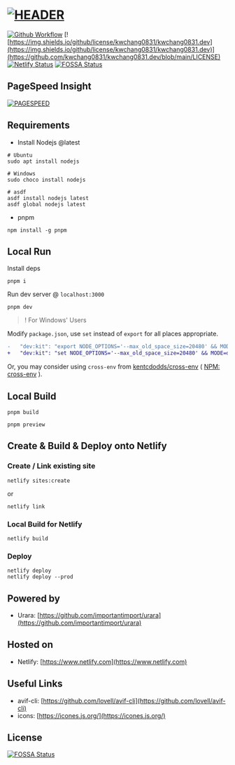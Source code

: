 # [<img style="float:middle" width="auto" alt="HEADER" src="https://raw.githubusercontent.com/gist/kwchang0831/f8a0fbde08b5cd6204438a90e222743e/raw/metrics.repository.intro.svg">](#)

[![Github Workflow](https://img.shields.io/github/workflow/status/kwchang0831/kwchang0831.dev/Metrics?style=plastic)](https://github.com/kwchang0831/kwchang0831.dev/actions/workflows/metrics.yml) [![https://img.shields.io/github/license/kwchang0831/kwchang0831.dev](https://img.shields.io/github/license/kwchang0831/kwchang0831.dev)](https://github.com/kwchang0831/kwchang0831.dev/blob/main/LICENSE) [![Netlify Status](https://api.netlify.com/api/v1/badges/afae98d7-2e01-49a8-ae4d-d4bac725d06e/deploy-status)](https://app.netlify.com/sites/kwchang0831-dev/deploys)
[![FOSSA Status](https://app.fossa.com/api/projects/git%2Bgithub.com%2Fkwchang0831%2Fkwchang0831.dev.svg?type=shield)](https://app.fossa.com/projects/git%2Bgithub.com%2Fkwchang0831%2Fkwchang0831.dev?ref=badge_shield)

## PageSpeed Insight

[<img style="float:middle" width="auto" alt="PAGESPEED" src="https://raw.githubusercontent.com/gist/kwchang0831/f8a0fbde08b5cd6204438a90e222743e/raw/metrics.pagespeed.svg">](#)

## Requirements

- Install Nodejs @latest

```shell
# Ubuntu
sudo apt install nodejs
```

```shell
# Windows
sudo choco install nodejs
```

```shell
# asdf
asdf install nodejs latest
asdf global nodejs latest
```

- pnpm

```shell
npm install -g pnpm
```

## Local Run

Install deps

```shell
pnpm i
```

Run dev server @ `localhost:3000`

```shell
pnpm dev
```

> ! For Windows' Users

Modify `package.json`, use `set` instead of `export` for all places appropriate.

```diff
-   "dev:kit": "export NODE_OPTIONS='--max_old_space_size=20480' && MODE=development svelte-kit dev --host",
+   "dev:kit": "set NODE_OPTIONS='--max_old_space_size=20480' && MODE=development svelte-kit dev --host",
```

Or, you may consider using `cross-env` from [kentcdodds/cross-env](https://github.com/kentcdodds/cross-env) ( [NPM: cross-env](https://www.npmjs.com/package/cross-env) ).

## Local Build

```shell
pnpm build
```

```shell
pnpm preview
```

## Create & Build & Deploy onto Netlify

### Create / Link existing site

```shell
netlify sites:create
```

or

```shell
netlify link
```

### Local Build for Netlify

```shell
netlify build
```

### Deploy

```shell
netlify deploy
netlify deploy --prod
```

## Powered by

- Urara: [https://github.com/importantimport/urara](https://github.com/importantimport/urara)

## Hosted on

- Netlify: [https://www.netlify.com](https://www.netlify.com)

## Useful Links

- avif-cli: [https://github.com/lovell/avif-cli](https://github.com/lovell/avif-cli)
- icons: [https://icones.js.org/](https://icones.js.org/)

## License

[![FOSSA Status](https://app.fossa.com/api/projects/git%2Bgithub.com%2Fkwchang0831%2Fkwchang0831.dev.svg?type=large)](https://app.fossa.com/projects/git%2Bgithub.com%2Fkwchang0831%2Fkwchang0831.dev?ref=badge_large)
